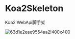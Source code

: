 # Koa2Skeleton
Koa2 WebApi脚手架

![63d1e2eae9554aa2!400x400](https://i2.100024.xyz/2022/11/05/110pmyy.webp)
